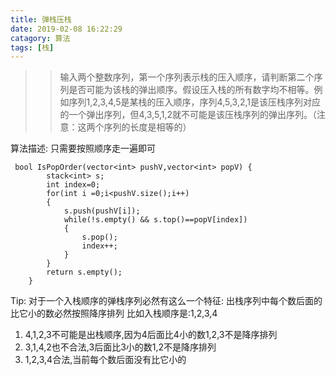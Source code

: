 ```yaml
---
title: 弹栈压栈
date: 2019-02-08 16:22:29
catagory: 算法
tags: [栈]
---
```

>>输入两个整数序列，第一个序列表示栈的压入顺序，请判断第二个序列是否可能为该栈的弹出顺序。假设压入栈的所有数字均不相等。例如序列1,2,3,4,5是某栈的压入顺序，序列4,5,3,2,1是该压栈序列对应的一个弹出序列，但4,3,5,1,2就不可能是该压栈序列的弹出序列。（注意：这两个序列的长度是相等的）

算法描述: 只需要按照顺序走一遍即可
```
 bool IsPopOrder(vector<int> pushV,vector<int> popV) {
        stack<int> s;
        int index=0;
        for(int i =0;i<pushV.size();i++)
        {
            s.push(pushV[i]);
            while(!s.empty() && s.top()==popV[index])
            {
                s.pop();
                index++;
            }
        }
        return s.empty();
    }
```

Tip: 对于一个入栈顺序的弹栈序列必然有这么一个特征:
出栈序列中每个数后面的比它小的数必然按照降序排列
比如入栈顺序是:1,2,3,4
1. 4,1,2,3不可能是出栈顺序,因为4后面比4小的数1,2,3不是降序排列
2. 3,1,4,2也不合法,3后面比3小的数1,2不是降序排列
3. 1,2,3,4合法,当前每个数后面没有比它小的